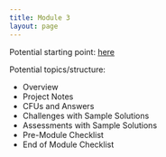 ```yaml
---
title: Module 3
layout: page
---
```


Potential starting point: [here](https://docs.google.com/document/d/1Adu15JsroBlzpjtGX8QXRVwgWfnP3ynW9cMk_jBztZc/edit#heading=h.tyeri7t3yes)

Potential topics/structure:

* Overview
* Project Notes
* CFUs and Answers
* Challenges with Sample Solutions
* Assessments with Sample Solutions
* Pre-Module Checklist
* End of Module Checklist
